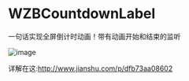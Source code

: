 # WZBCountdownLabel
一句话实现全屏倒计时动画！带有动画开始和结束的监听

 ![image](https://github.com/WZBbiao/WZBCountdownLabel/blob/master/demoGif.gif?raw=true)

详解在这:http://www.jianshu.com/p/dfb73aa08602
